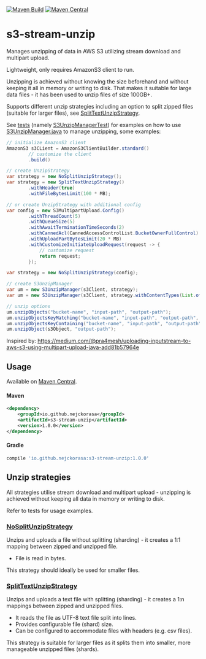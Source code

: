 [![Maven Build](https://github.com/nejckorasa/s3-stream-unzip/actions/workflows/maven.yml/badge.svg)](https://github.com/nejckorasa/s3-stream-unzip/actions/workflows/maven.yml)
[![Maven Central](https://img.shields.io/maven-central/v/io.github.nejckorasa/s3-stream-unzip.svg?label=Maven%20Central)](https://search.maven.org/search?q=g:%22io.github.nejckorasa%22%20AND%20a:%22s3-stream-unzip%22)

# s3-stream-unzip

Manages unzipping of data in AWS S3 utilizing stream download and multipart upload. 

Lightweight, only requires AmazonS3 client to run.

Unzipping is achieved without knowing the size beforehand and without keeping it all in memory or writing to disk. That makes it suitable for large data files - it has been used to unzip files of size 100GB+.

Supports different unzip strategies including an option to split zipped files (suitable for larger files), see [SplitTextUnzipStrategy](src/main/java/io/github/nejckorasa/s3/unzip/strategy/SplitTextUnzipStrategy.java).

See [tests](src/test/java/io/github/nejckorasa/s3) (namely [S3UnzipManagerTest](src/test/java/io/github/nejckorasa/s3/S3UnzipManagerTest.java)) for examples on how to
use [S3UnzipManager.java](src/main/java/io/github/nejckorasa/s3/unzip/S3UnzipManager.java) to manage unzipping, some examples:

```java
// initialize AmazonS3 client
AmazonS3 s3CLient = AmazonS3ClientBuilder.standard()
        // customize the client
        .build()

// create UnzipStrategy
var strategy = new NoSplitUnzipStrategy();
var strategy = new SplitTextUnzipStrategy()
        .withHeader(true)
        .withFileBytesLimit(100 * MB);

// or create UnzipStrategy with additional config
var config = new S3MultipartUpload.Config()
        .withThreadCount(5)
        .withQueueSize(5)
        .withAwaitTerminationTimeSeconds(2)
        .withCannedAcl(CannedAccessControlList.BucketOwnerFullControl)
        .withUploadPartBytesLimit(20 * MB)
        .withCustomizeInitiateUploadRequest(request -> {
            // customize request
            return request;
        });

var strategy = new NoSplitUnzipStrategy(config);

// create S3UnzipManager
var um = new S3UnzipManager(s3Client, strategy);
var um = new S3UnzipManager(s3Client, strategy.withContentTypes(List.of("application/zip"));

// unzip options
um.unzipObjects("bucket-name", "input-path", "output-path");
um.unzipObjectsKeyMatching("bucket-name", "input-path", "output-path", ".*\\.zip");
um.unzipObjectsKeyContaining("bucket-name", "input-path", "output-path", "-part-of-object-");
um.unzipObject(s3Object, "output-path");
```
Inspired by: https://medium.com/@pra4mesh/uploading-inputstream-to-aws-s3-using-multipart-upload-java-add81b57964e

## Usage

Available on [Maven Central](https://search.maven.org/artifact/io.github.nejckorasa/s3-stream-unzip/1.0.0/jar).

#### Maven

```xml
<dependency>
    <groupId>io.github.nejckorasa</groupId>
    <artifactId>s3-stream-unzip</artifactId>
    <version>1.0.0</version>
</dependency>
```

#### Gradle

```groovy
compile 'io.github.nejckorasa:s3-stream-unzip:1.0.0'
```

## Unzip strategies

All strategies utilise stream download and multipart upload - unzipping is achieved without keeping all data in memory or writing to disk. 

Refer to tests for usage examples.

### [NoSplitUnzipStrategy](src/main/java/io/github/nejckorasa/s3/unzip/strategy/NoSplitUnzipStrategy.java)
Unzips and uploads a file without splitting (sharding) - it creates a 1:1 mapping between zipped and unzipped file.

- File is read in bytes.

This strategy should ideally be used for smaller files.

### [SplitTextUnzipStrategy](src/main/java/io/github/nejckorasa/s3/unzip/strategy/SplitTextUnzipStrategy.java)
Unzips and uploads a text file with splitting (sharding) - it creates a 1:n mappings between zipped and unzipped files.

- It reads the file as UTF-8 text file split into lines.
- Provides configurable file (shard) size. 
- Can be configured to accommodate files with headers (e.g. csv files). 

This strategy is suitable for larger files as it splits them into smaller, more manageable unzipped files (shards).
